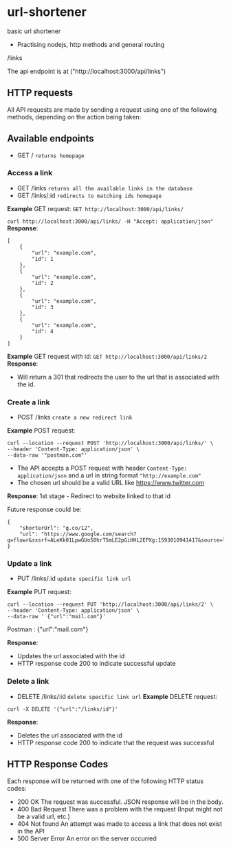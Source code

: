 # url-shortener

basic url shortener

- Practising nodejs, http methods and general routing

/links

The api endpoint is at ("http://localhost:3000/api/links")

## HTTP requests

All API requests are made by sending a request using one of the following methods, depending on the action being taken:

## Available endpoints

- GET /
  `returns homepage`

### Access a link

- GET /links
  `returns all the available links in the database`
- GET /links/:id
  `redirects to matching ids homepage`

**Example** GET request:
`GET http://localhost:3000/api/links/`

`curl http://localhost:3000/api/links/ -H "Accept: application/json"`
**Response**:

```
[
    {
        "url": "example.com",
        "id": 1
    },
    {
        "url": "example.com",
        "id": 2
    },
    {
        "url": "example.com",
        "id": 3
    },
    {
        "url": "example.com",
        "id": 4
    }
]
```

**Example** GET request with id:
`GET http://localhost:3000/api/links/2`
**Response**:

- Will return a 301 that redirects the user to the url that is associated with the id.

### Create a link

- POST /links
  `create a new redirect link`

**Example** POST request:

```
curl --location --request POST 'http://localhost:3000/api/links/' \
--header 'Content-Type: application/json' \
--data-raw '"postman.com"'

```

- The API accepts a POST request with header `Content-Type: application/json` and a url in string format `"http://example.com"`
- The chosen url should be a valid URL like https://www.twitter.com

**Response**:
1st stage - Redirect to website linked to that id

Future response could be:

```
{
    "shorterUrl": "g.co/12",
    "url": "https://www.google.com/search?q=flowr&sxsrf=ALeKk01LpwGUoS0hrT5mLE2pGiHHL2EPXg:1593010941417&source=lnms&tbm=isch&sa=X&ved=2ahUKEwiL7KSa3JrqAhWxuXEKHa_TAOUQ_AUoAXoECBUQAw&biw=1032&bih=1361#imgrc=n3TKvd2Q3p1XxM"
}
```

### Update a link

- PUT /links/:id
  `update specific link url`

**Example** PUT request:

```
curl --location --request PUT 'http://localhost:3000/api/links/2' \
--header 'Content-Type: application/json' \
--data-raw ' {"url":"mail.com"}'
```

Postman : {"url":"mail.com"}

**Response**:

- Updates the url associated with the id
- HTTP response code 200 to indicate successful update

### Delete a link

- DELETE /links/:id
  `delete specific link url`
  **Example** DELETE request:

```
curl -X DELETE '{"url":"/links/id"}'
```

**Response**:

- Deletes the url associated with the id
- HTTP response code 200 to indicate that the request was successful
<!-- TODO: add a code snippet here of a json file -->

## HTTP Response Codes

Each response will be returned with one of the following HTTP status codes:

- 200 OK The request was successful. JSON response will be in the body.
- 400 Bad Request There was a problem with the request (Input might not be a valid url, etc.)
- 404 Not found An attempt was made to access a link that does not exist in the API
- 500 Server Error An error on the server occurred
